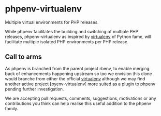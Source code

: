 phpenv-virtualenv
=================

Multiple virtual environments for PHP releases.

While phpenv facilitates the building and switching of multiple PHP releases, phpenv-virtualenv as inspired by [virtualenv](http://www.virtualenv.org/en/latest/) of Python fame, will facilitate multiple isolated PHP environments per PHP release.

Call to arms
------------

As phpenv is branched from the parent project rbenv, to enable merging back of enhancements happening upstream so too we envision this clone would branche from either the official [virtualenv](https://github.com/pypa/virtualenv) although we may find another active project [pyenv-virtualenv] more suited as a plugin to phpenv pending further investigation.

We are accepting pull requests, comments, suggestions, motivations or any contributions you think can help realise this useful addition to the phpenv family.
